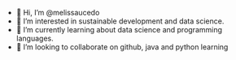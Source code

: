 - 👋 Hi, I’m @melissaucedo
- 👀 I’m interested in sustainable development and data science. 
- 🌱 I’m currently learning about data science and programming languages. 
- 💞️ I’m looking to collaborate on github, java and python learning


